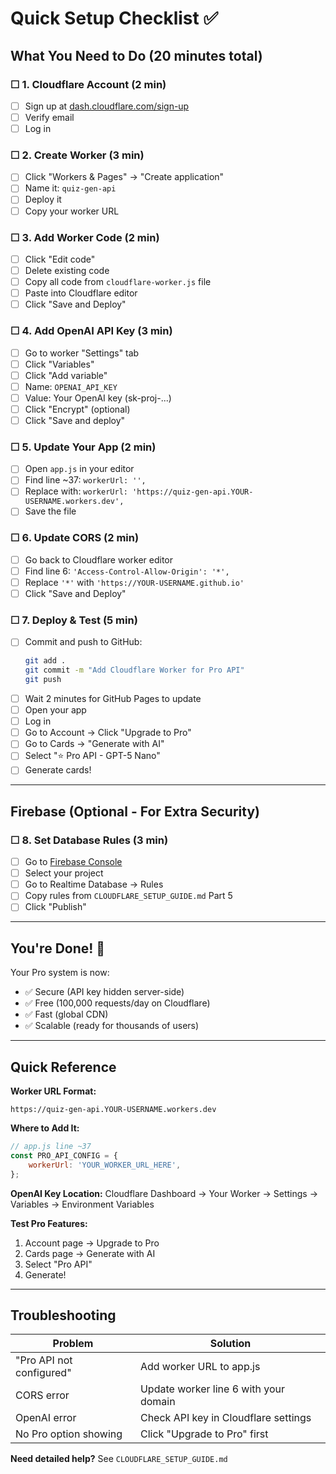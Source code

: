 # Quick Setup Checklist ✅

## What You Need to Do (20 minutes total)

### ☐ 1. Cloudflare Account (2 min)
- [ ] Sign up at [dash.cloudflare.com/sign-up](https://dash.cloudflare.com/sign-up)
- [ ] Verify email
- [ ] Log in

### ☐ 2. Create Worker (3 min)
- [ ] Click "Workers & Pages" → "Create application"
- [ ] Name it: `quiz-gen-api`
- [ ] Deploy it
- [ ] Copy your worker URL

### ☐ 3. Add Worker Code (2 min)
- [ ] Click "Edit code"
- [ ] Delete existing code
- [ ] Copy all code from `cloudflare-worker.js` file
- [ ] Paste into Cloudflare editor
- [ ] Click "Save and Deploy"

### ☐ 4. Add OpenAI API Key (3 min)
- [ ] Go to worker "Settings" tab
- [ ] Click "Variables"
- [ ] Click "Add variable"
- [ ] Name: `OPENAI_API_KEY`
- [ ] Value: Your OpenAI key (sk-proj-...)
- [ ] Click "Encrypt" (optional)
- [ ] Click "Save and deploy"

### ☐ 5. Update Your App (2 min)
- [ ] Open `app.js` in your editor
- [ ] Find line ~37: `workerUrl: '',`
- [ ] Replace with: `workerUrl: 'https://quiz-gen-api.YOUR-USERNAME.workers.dev',`
- [ ] Save the file

### ☐ 6. Update CORS (2 min)
- [ ] Go back to Cloudflare worker editor
- [ ] Find line 6: `'Access-Control-Allow-Origin': '*',`
- [ ] Replace `'*'` with `'https://YOUR-USERNAME.github.io'`
- [ ] Click "Save and Deploy"

### ☐ 7. Deploy & Test (5 min)
- [ ] Commit and push to GitHub:
  ```bash
  git add .
  git commit -m "Add Cloudflare Worker for Pro API"
  git push
  ```
- [ ] Wait 2 minutes for GitHub Pages to update
- [ ] Open your app
- [ ] Log in
- [ ] Go to Account → Click "Upgrade to Pro"
- [ ] Go to Cards → "Generate with AI"
- [ ] Select "⭐ Pro API - GPT-5 Nano"
- [ ] Generate cards!

---

## Firebase (Optional - For Extra Security)

### ☐ 8. Set Database Rules (3 min)
- [ ] Go to [Firebase Console](https://console.firebase.google.com)
- [ ] Select your project
- [ ] Go to Realtime Database → Rules
- [ ] Copy rules from `CLOUDFLARE_SETUP_GUIDE.md` Part 5
- [ ] Click "Publish"

---

## You're Done! 🎉

Your Pro system is now:
- ✅ Secure (API key hidden server-side)
- ✅ Free (100,000 requests/day on Cloudflare)
- ✅ Fast (global CDN)
- ✅ Scalable (ready for thousands of users)

---

## Quick Reference

**Worker URL Format:**
```
https://quiz-gen-api.YOUR-USERNAME.workers.dev
```

**Where to Add It:**
```javascript
// app.js line ~37
const PRO_API_CONFIG = {
    workerUrl: 'YOUR_WORKER_URL_HERE',
};
```

**OpenAI Key Location:**
Cloudflare Dashboard → Your Worker → Settings → Variables → Environment Variables

**Test Pro Features:**
1. Account page → Upgrade to Pro
2. Cards page → Generate with AI
3. Select "Pro API"
4. Generate!

---

## Troubleshooting

| Problem | Solution |
|---------|----------|
| "Pro API not configured" | Add worker URL to app.js |
| CORS error | Update worker line 6 with your domain |
| OpenAI error | Check API key in Cloudflare settings |
| No Pro option showing | Click "Upgrade to Pro" first |

**Need detailed help?** See `CLOUDFLARE_SETUP_GUIDE.md`
